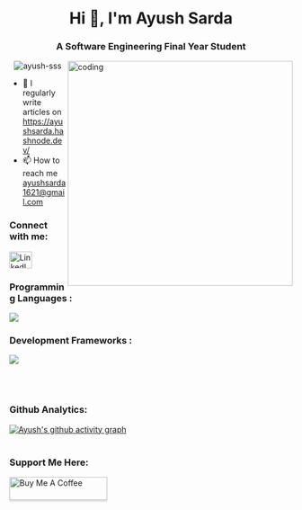 <!DOCTYPE html>
<html lang="en">
<head>
<meta charset="UTF-8">
<meta name="viewport" content="width=device-width, initial-scale=1.0">
</head>
<body>

<div>
    <h1 align="center">Hi 👋, I'm Ayush Sarda</h1>
    <h3 align="center">A Software Engineering Final Year Student</h3>
    <img align="right" alt="coding" width="400" src="https://camo.githubusercontent.com/7de37139d0b4c1ce40865e799b446c0e963a3dd8fb68d239707237c40604fa3d/68747470733a2f2f63646e2e6472696262626c652e636f6d2f75736572732f3733303730332f73637265656e73686f74732f363538313234332f6176656e746f2e676966">
    <p align="center"> 
        <img src="https://komarev.com/ghpvc/?username=ayush-sss&label=Profile%20views&color=0e75b6&style=flat" alt="ayush-sss" /> 
    </p>
    <ul>
        <li>📝 I regularly write articles on <a href="https://ayushsarda.hashnode.dev/">https://ayushsarda.hashnode.dev/</a></li>
        <li>📫 How to reach me <a href="mailto:ayushsarda1621@gmail.com">ayushsarda1621@gmail.com</a></li>
    </ul>
    <h3 align="left">Connect with me:</h3>
    <p align="left">
        <a href="https://linkedin.com/in/https://www.linkedin.com/in/ayush-sarda-0a84a6225/" target="_blank">
            <img align="center" src="https://raw.githubusercontent.com/rahuldkjain/github-profile-readme-generator/master/src/images/icons/Social/linked-in-alt.svg" alt="LinkedIn" height="30" width="40" />
        </a>
    </p>
    <h3 align="left">Programming Languages :</h3>
   <p align="left">
  <a href="https://skillicons.dev">
    <img src="https://skillicons.dev/icons?i=c,cpp,java,js,py,rust,solidity" />
  </a>
</p>
    <h3 align="left">Development Frameworks :</h3>
   <p align="left">
  <a href="https://skillicons.dev">
    <img src="https://skillicons.dev/icons?i=angular,bootstrap,tailwind" />
  </a>
</p>
    <br></br>
    <h3 align="left">Github Analytics:</h3>
    <a href="https://github-readme-activity-graph.vercel.app/graph?username=Ayush-sss&theme=react-dark">
    <img src="https://github-readme-activity-graph.vercel.app/graph?username=Ayush-sss&theme=react-dark" alt="Ayush's github activity graph">
</a>
    <br></br>
      <h3 align="left">Support Me Here:</h3>
<a href="https://www.buymeacoffee.com/ayush16" target="_blank">
        <img src="https://www.buymeacoffee.com/assets/img/custom_images/orange_img.png" alt="Buy Me A Coffee" style="height: 41px !important;width: 174px !important;box-shadow: 0px 3px 2px 0px rgba(190, 190, 190, 0.5) !important;-webkit-box-shadow: 0px 3px 2px 0px rgba(190, 190, 190, 0.5) !important;" >
    </a>
    
</div>



</body>
</html>

